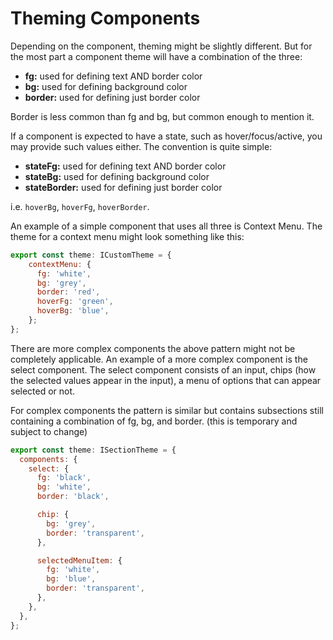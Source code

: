 # Theming Components

Depending on the component, theming might be slightly different. But for the most part a component theme will have a combination of the three:

- **fg:** used for defining text AND border color
- **bg:** used for defining background color
- **border:** used for defining just border color

Border is less common than fg and bg, but common enough to mention it.

If a component is expected to have a state, such as hover/focus/active, you may provide such values either.
The convention is quite simple:

- **stateFg:** used for defining text AND border color
- **stateBg:** used for defining background color
- **stateBorder:** used for defining just border color

i.e. `hoverBg`, `hoverFg`, `hoverBorder`.

An example of a simple component that uses all three is Context Menu. The theme for a context menu might look something like this:

```jsx
export const theme: ICustomTheme = {
    contextMenu: {
      fg: 'white',
      bg: 'grey',
      border: 'red',
      hoverFg: 'green',
      hoverBg: 'blue',
    };
};
```

There are more complex components the above pattern might not be completely applicable. An example of a more complex component is the select component. The select component consists of an input, chips (how the selected values appear in the input), a menu of options that can appear selected or not.

For complex components the pattern is similar but contains subsections still containing a combination of fg, bg, and border. (this is temporary and subject to change)

```jsx
export const theme: ISectionTheme = {
  components: {
    select: {
      fg: 'black',
      bg: 'white',
      border: 'black',

      chip: {
        bg: 'grey',
        border: 'transparent',
      },

      selectedMenuItem: {
        fg: 'white',
        bg: 'blue',
        border: 'transparent',
      },
    },
  },
};
```
